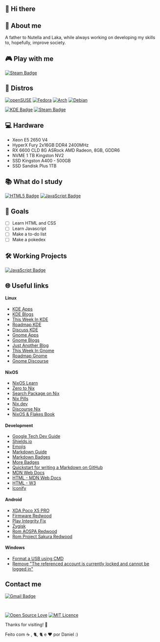 ## 👋 Hi there

<!--
**danieldilorenzo/danieldilorenzo** is a ✨ _special_ ✨ repository because its `README.md` (this file) appears on your GitHub profile.

Here are some ideas to get you started:

- 🔭 I’m currently working on ...
- 🌱 I’m currently learning ...
- 👯 I’m looking to collaborate on ...
- 🤔 I’m looking for help with ...
- 💬 Ask me about ...
- 📫 How to reach me: ...
- 😄 Pronouns: ...
- ⚡ Fun fact: ...
-->

## :bearded_person: **About me**

A father to Nutella and Laka, while always working on developing my skills to, hopefully, improve society.

## :video_game: **Play with me**

[![Steam Badge](https://img.shields.io/badge/Steam-%23000000.svg?style=flat-square&logo=steam&logoColor=white&link=https://steamcommunity.com/profiles/76561198144395953/)](https://steamcommunity.com/profiles/76561198144395953/)

##  :penguin: **Distros**

[![openSUSE](https://img.shields.io/badge/openSUSE%20Tumbleweed-%2364B345?style=flat-square&logo=openSUSE&logoColor=white&link=https://get.opensuse.org/tumbleweed/)](https://get.opensuse.org/tumbleweed/)
[![Fedora](https://img.shields.io/badge/Fedora-294172?style=flat-square&logo=fedora&logoColor=white&link=https://fedoraproject.org/)](https://fedoraproject.org/)
[![Arch](https://img.shields.io/badge/Arch%20Linux-1793D1?logo=arch-linux&logoColor=fff&style=flat-square&link=https://archlinux.org)](https://archlinux.org/)
[![Debian](https://img.shields.io/badge/Debian-D70A53?style=flat-square&logo=debian&logoColor=white&link=debian.org)](https://debian.org)
<!--[![NixOS](https://img.shields.io/badge/NixOS-5277C3?style=flat&logo=nixos&logoColor=white&link=https://nixos.org/)](https://nixos.org/)-->

[![KDE Badge](https://img.shields.io/badge/KDE%20Plasma-1793D1?style=flat-square&logo=kde&logoColor=white&link=https://kde.org)](https://kde.org)
[![Steam Badge](https://img.shields.io/badge/GNOME-black?style=flat-square&logo=gnome&logoColor=white&link=https://gnome.org)](https://gnome.org)

## :computer: **Hardware**

- Xeon E5 2650 V4
- HyperX Fury 2x16GB DDR4 2400MHz
- RX 6600 CLD 8G ASRock AMD Radeon, 8GB, GDDR6
- NVME 1 TB Kingston NV2
- SSD Kingston A400 - 500GB
- SSD Sandisk Plus 1TB

## :books: **What do I study**

[![HTML5 Badge](https://img.shields.io/badge/HTML5-%23E34F26.svg?style=flat-square&logo=html5&logoColor=white)](https://www.origamid.com/curso/html-e-css-para-iniciantes)
[![JavaScript Badge](https://img.shields.io/badge/JavaScript-%23323330.svg??style=flat-square&logo=javascript&logoColor=%23F7DF1A&)](https://www.origamid.com/curso/javascript-completo-es6/)

## :dart: **Goals**

<!--- [ ] Install and maintain a working and functional NixOS installation for a year (_Starting at 09/07/24_) 07 de setembro -->
- [ ] Learn HTML and CSS
- [ ] Learn Javascript
- [ ] Make a to-do list
- [ ] Make a pokedex

## 🛠️ **Working Projects** 

[![JavaScript Badge](https://img.shields.io/badge/How%20I%20install%20Linux-teal.svg??style=flat-square&logo=linux&logoColor=white)](https://github.com/danieldilorenzo/install_linux)
## :globe_with_meridians: **Useful links**

#### Linux

- [KDE Apps](https://apps.kde.org/pt-br/)
- [KDE Blogs](https://blogs.kde.org/)
- [This Week In KDE](https://pointieststick.com/)
- [Roadmap KDE](https://community.kde.org/Schedules/Plasma_6)
- [Discuss KDE](https://discuss.kde.org/)
- [Gnome Apps](https://apps.gnome.org/pt-BR/)
- [Gnome Blogs](https://blogs.gnome.org/)
- [Just Another Blog](https://blogs.gnome.org/alicem/)
- [This Week In Gnome](https://thisweek.gnome.org/)
- [Roadmap Gnome](https://release.gnome.org/calendar/)
- [Gnome Discourse](https://discourse.gnome.org/)

  
#### NixOS

- [NixOS Learn](https://nixos.org/learn/)
- [Zero to Nix](https://zero-to-nix.com/)
- [Search Package on Nix](https://search.nixos.org/options)
- [Nix Pills](https://nixos.org/guides/nix-pills/)
- [Nix.dev](https://nix.dev/)
- [Discourse Nix](https://discourse.nixos.org/)
- [NixOS & Flakes Book](https://nixos-and-flakes.thiscute.world/)

#### Development

- [Google Tech Dev Guide](https://techdevguide.withgoogle.com/)
- [Shields.io](https://shields.io/badges)
- [Emojis](https://github.com/ikatyang/emoji-cheat-sheet)
- [Markdown Guide](https://www.markdownguide.org/)
- [Markdown Badges](https://github.com/Ileriayo/markdown-badges)
- [More Badges](https://github.com/henriquesebastiao/badges)
- [Quickstart for writing a Markdown on GitHub](https://docs.github.com/en/get-started/writing-on-github/getting-started-with-writing-and-formatting-on-github/quickstart-for-writing-on-github)
- [MDN Web Docs](https://developer.mozilla.org/pt-BR/)
- [HTML - MDN Web Docs](https://developer.mozilla.org/pt-BR/docs/Web/HTML)
- [HTML - W3](https://www.w3schools.com/html/)
- [Iconify](https://iconify.design/)

#### Android

- [XDA Poco X5 PRO](https://xdaforums.com/f/xiaomi-poco-x5-pro.12721/)
- [Firmware Redwood](https://xiaomifirmwareupdater.com/archive/firmware/redwood/)
- [Play Integrity Fix](https://github.com/chiteroman/PlayIntegrityFix/releases/)
- [Zygisk](https://github.com/Dr-TSNG/ZygiskNext/releases)
- [Rom AOSPA Redwood](https://sourceforge.net/projects/poco-x5-pro-roms/files/Aospa/Uvite/)
- [Rom Project Sakura Redwood](https://projectsakura.me/download/#/redwood)

#### Windows

- [Format a USB using CMD](https://www.wikihow.com/Format-a-USB-Using-Cmd)
- [Remove "The referenced account is currently locked and cannot be logged in"](https://vmserv.com.br/a-conta-referenciada-esta-atualmente-bloqueada-e-nao-pode-ser-logada/)
  
## Contact me

[![Gmail Badge](https://img.shields.io/badge/-Gmail-c14438?style=flat-square&logo=Gmail&logoColor=white&link=mailto:danieldilorenzoferreira@gmail.com)](mailto:danieldilorenzoferreira@gmail.com)

<!-- --- -->
<br>

[![Open Source Love](https://badges.frapsoft.com/os/v1/open-source.svg?v=103?style=flat-square)](https://opensource.org/) [![MIT Licence](https://badges.frapsoft.com/os/mit/mit.svg?v=103?style=flat-square)](https://opensource.org/licenses/mit-license.php)

Thanks for visiting! 👋

Feito com &#9749; , &#128008;, &#128008; e <g-emoji class="g-emoji" alias="heart" fallback-src="https://github.githubassets.com/images/icons/emoji/unicode/2764.png">❤️</g-emoji> por Daniel :)

<!--

Badge de <3 Software Livre
https://github.com/ellerbrock/open-source-badges

 -->
